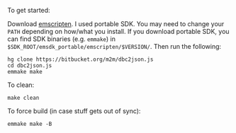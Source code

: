 To get started:

Download [emscripten](https://kripken.github.io/emscripten-site/index.html). I used portable SDK. You may need to change your `PATH` depending on how/what you install. If you download portable SDK, you can find SDK binaries (e.g. `emmake`) in `$SDK_ROOT/emsdk_portable/emscripten/$VERSION/`. Then run the following:

```shell
hg clone https://bitbucket.org/m2m/dbc2json.js
cd dbc2json.js
emmake make
```

To clean:

```shell
make clean
```

To force build (in case stuff gets out of sync):

```shell
emmake make -B
```
